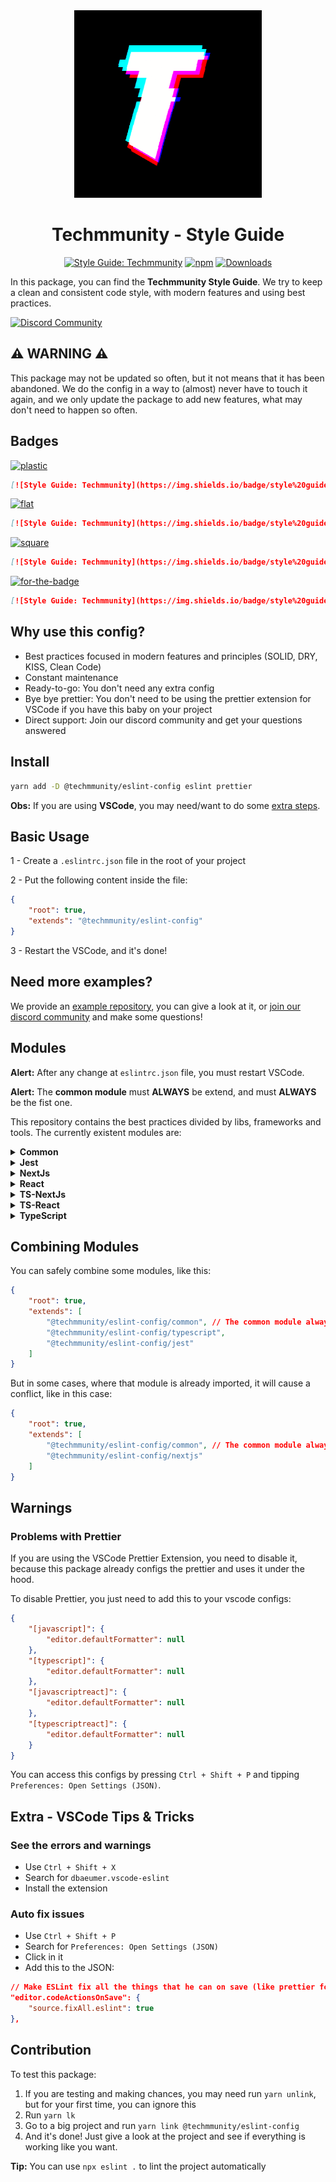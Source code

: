 <div align="center">

<img src="https://github.com/techmmunity/eslint-config/raw/master/resources/logo.gif" width="300" height="300">

# Techmmunity - Style Guide

[![Style Guide: Techmmunity](https://img.shields.io/badge/style%20guide-TECHMMUNITY-01d2ce?style=for-the-badge)](https://github.com/techmmunity/eslint-config)
[![npm](https://img.shields.io/npm/v/@techmmunity/eslint-config.svg?style=for-the-badge&color=CC3534)](https://www.npmjs.com/package/@techmmunity/eslint-config)
[![Downloads](https://img.shields.io/npm/dw/@techmmunity/eslint-config.svg?style=for-the-badge)](https://www.npmjs.com/package/@techmmunity/eslint-config)

</div>

In this package, you can find the **Techmmunity Style Guide**. We try to keep a clean and consistent code style, with modern features and using best practices.

[![Discord Community](https://img.shields.io/badge/discord%20community-5865F2?style=for-the-badge&labelColor=5865F2&logo=discord&logoColor=ffffff)](https://discord.gg/NMtAJ6whG7)

## :warning: WARNING :warning:

This package may not be updated so often, but it not means that it has been abandoned. We do the config in a way to (almost) never have to touch it again, and we only update the package to add new features, what may don't need to happen so often.

## Badges

[![plastic](https://img.shields.io/badge/style%20guide-Techmmunity-01d2ce?style=plastic)](https://github.com/techmmunity/eslint-config)

```md
[![Style Guide: Techmmunity](https://img.shields.io/badge/style%20guide-Techmmunity-01d2ce?style=plastic)](https://github.com/techmmunity/eslint-config)
```

[![flat](https://img.shields.io/badge/style%20guide-Techmmunity-01d2ce?style=flat)](https://github.com/techmmunity/eslint-config)

```md
[![Style Guide: Techmmunity](https://img.shields.io/badge/style%20guide-Techmmunity-01d2ce?style=flat)](https://github.com/techmmunity/eslint-config)
```

[![square](https://img.shields.io/badge/style%20guide-Techmmunity-01d2ce?style=square)](https://github.com/techmmunity/eslint-config)

```md
[![Style Guide: Techmmunity](https://img.shields.io/badge/style%20guide-Techmmunity-01d2ce?style=square)](https://github.com/techmmunity/eslint-config)
```

[![for-the-badge](https://img.shields.io/badge/style%20guide-TECHMMUNITY-01d2ce?style=for-the-badge)](https://github.com/techmmunity/eslint-config)

```md
[![Style Guide: Techmmunity](https://img.shields.io/badge/style%20guide-TECHMMUNITY-01d2ce?style=for-the-badge)](https://github.com/techmmunity/eslint-config)
```

## Why use this config?

- Best practices focused in modern features and principles (SOLID, DRY, KISS, Clean Code)
- Constant maintenance
- Ready-to-go: You don't need any extra config
- Bye bye prettier: You don't need to be using the prettier extension for VSCode if you have this baby on your project
- Direct support: Join our discord community and get your questions answered

## Install

```sh
yarn add -D @techmmunity/eslint-config eslint prettier
```

**Obs:** If you are using **VSCode**, you may need/want to do some [extra steps](#extra---vscode-tips--tricks).

## Basic Usage

1 - Create a `.eslintrc.json` file in the root of your project

2 - Put the following content inside the file:

```json
{
	"root": true,
	"extends": "@techmmunity/eslint-config"
}
```

3 - Restart the VSCode, and it's done!

## Need more examples?

We provide an [example repository](https://github.com/techmmunity/eslint-config/tree/master/docs/examples/common), you can give a look at it, or [join our discord community](https://discord.gg/NMtAJ6whG7) and make some questions!

## Modules

**Alert:** After any change at `eslintrc.json` file, you must restart VSCode.

**Alert:** The **common module** must **ALWAYS** be extend, and must **ALWAYS** be the fist one.

This repository contains the best practices divided by libs, frameworks and tools. The currently existent modules are:

<!--  -->
<!--  -->
<!--  -->

<details>

<summary><strong>Common</strong></summary>

The common module is the default rules used by every javascript project. It doesn't contains any special config for frameworks, backend, frontend or npm package. **You must import this module if you want to use any of the other modules of this package.**

**Tip:** You can see an example project [here](https://github.com/techmmunity/eslint-config/blob/master/docs/examples/common)

#### Usage

Create an `.eslintrc.json` file in the root folder of your package and add this content to it:

```json
{
	"root": true,
	"extends": "@techmmunity/eslint-config/common"
}
```

</details>

<!--  -->
<!--  -->
<!--  -->

<details>

<summary><strong>Jest</strong></summary>

Specific configs to projects that uses Jest.

#### Usage

Create an `.eslintrc.json` file in the root folder of your package and add this content to it:

```json
{
	"root": true,
	"extends": [
		"@techmmunity/eslint-config/common", // The common module always should be extended!
		"@techmmunity/eslint-config/jest"
	]
}
```

</details>

<!--  -->
<!--  -->
<!--  -->

<details>

<summary><strong>NextJs</strong></summary>

Specific configs to projects that uses NextJs.

#### Usage

Create an `.eslintrc.json` file in the root folder of your package and add this content to it:

```json
{
	"root": true,
	"extends": [
		"@techmmunity/eslint-config/common", // The common module always should be extended!
		"@techmmunity/eslint-config/nextjs"
	]
}
```

</details>

<!--  -->
<!--  -->
<!--  -->

<details>

<summary><strong>React</strong></summary>

Specific configs to projects that uses React.

#### Usage

Create an `.eslintrc.json` file in the root folder of your package and add this content to it:

```json
{
	"root": true,
	"extends": [
		"@techmmunity/eslint-config/common", // The common module always should be extended!
		"@techmmunity/eslint-config/react"
	]
}
```

</details>

<!--  -->
<!--  -->
<!--  -->

<details>

<summary><strong>TS-NextJs</strong></summary>

Specific configs to projects that uses NextJs with TypeScript.

#### Usage

Create an `.eslintrc.json` file in the root folder of your package and add this content to it:

```json
{
	"root": true,
	"extends": [
		"@techmmunity/eslint-config/common", // The common module always should be extended!
		"@techmmunity/eslint-config/ts-nextjs"
	]
}
```

</details>

<!--  -->
<!--  -->
<!--  -->

<details>

<summary><strong>TS-React</strong></summary>

Specific configs to projects that uses React with TypeScript.

#### Usage

Create an `.eslintrc.json` file in the root folder of your package and add this content to it:

```json
{
	"root": true,
	"extends": [
		"@techmmunity/eslint-config/common", // The common module always should be extended!
		"@techmmunity/eslint-config/ts-react"
	]
}
```

</details>

<!--  -->
<!--  -->
<!--  -->

<details>

<summary><strong>TypeScript</strong></summary>

Specific configs for typescript projects.

#### Usage

Create an `.eslintrc.json` file in the root folder of your package and add this content to it:

```json
{
	"root": true,
	"extends": [
		"@techmmunity/eslint-config/common", // The common module always should be extended!
		"@techmmunity/eslint-config/typescript"
	]
}
```

</details>

## Combining Modules

You can safely combine some modules, like this:

```json
{
	"root": true,
	"extends": [
		"@techmmunity/eslint-config/common", // The common module always should be extended!
		"@techmmunity/eslint-config/typescript",
		"@techmmunity/eslint-config/jest"
	]
}
```

But in some cases, where that module is already imported, it will cause a conflict, like in this case:

```json
{
	"root": true,
	"extends": [
		"@techmmunity/eslint-config/common", // The common module always should be extended!
		"@techmmunity/eslint-config/nextjs"
	]
}
```

## Warnings

### Problems with Prettier

If you are using the VSCode Prettier Extension, you need to disable it, because this package already configs the prettier and uses it under the hood.

To disable Prettier, you just need to add this to your vscode configs:

```json
{
	"[javascript]": {
		"editor.defaultFormatter": null
	},
	"[typescript]": {
		"editor.defaultFormatter": null
	},
	"[javascriptreact]": {
		"editor.defaultFormatter": null
	},
	"[typescriptreact]": {
		"editor.defaultFormatter": null
	}
}
```

You can access this configs by pressing `Ctrl + Shift + P` and tipping `Preferences: Open Settings (JSON)`.

## Extra - VSCode Tips & Tricks

### See the errors and warnings

- Use `Ctrl + Shift + X`
- Search for `dbaeumer.vscode-eslint`
- Install the extension

### Auto fix issues

- Use `Ctrl + Shift + P`
- Search for `Preferences: Open Settings (JSON)`
- Click in it
- Add this to the JSON:

```json
// Make ESLint fix all the things that he can on save (like prettier formatting)
"editor.codeActionsOnSave": {
	"source.fixAll.eslint": true
},
```

## Contribution

To test this package:

1. If you are testing and making chances, you may need run `yarn unlink`, but for your first time, you can ignore this
2. Run `yarn lk`
3. Go to a big project and run `yarn link @techmmunity/eslint-config`
4. And it's done! Just give a look at the project and see if everything is working like you want.

**Tip:** You can use `npx eslint .` to lint the project automatically
